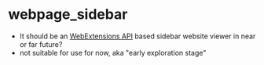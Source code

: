 # webpage_sidebar

- It should be an [WebExtensions API](https://developer.mozilla.org/en-US/Add-ons/WebExtensions) based sidebar website viewer in near or far future?
- not suitable for use for now, aka "early exploration stage"
